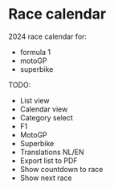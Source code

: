 # Race calendar

2024 race calendar for:

- formula 1
- motoGP
- superbike

TODO: 

- List view
- Calendar view
- Category select
- F1
- MotoGP
- Superbike
- Translations NL/EN
- Export list to PDF
- Show countdown to race
- Show next race